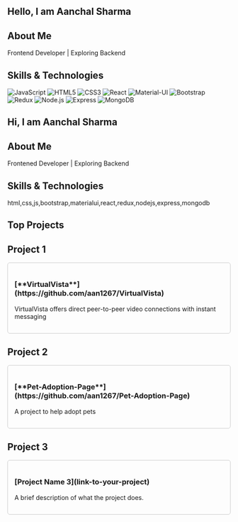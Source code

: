 ## Hello, I am Aanchal Sharma



## About Me

Frontend Developer | Exploring Backend 

## Skills & Technologies
![JavaScript](https://img.shields.io/badge/JavaScript-F7DF1E?style=flat-square&logo=javascript&logoColor=white)
![HTML5](https://img.shields.io/badge/HTML5-E34F26?style=flat-square&logo=html5&logoColor=white)
![CSS3](https://img.shields.io/badge/CSS3-1572B6?style=flat-square&logo=css3&logoColor=white)
![React](https://img.shields.io/badge/React-61DAFB?style=flat-square&logo=react&logoColor=black)
![Material-UI](https://img.shields.io/badge/Material%20UI-007FFF?style=flat-square&logo=mui&logoColor=white)
![Bootstrap](https://img.shields.io/badge/Bootstrap-563D7C?style=flat-square&logo=bootstrap&logoColor=white)
![Redux](https://img.shields.io/badge/Redux-764ABC?style=flat-square&logo=redux&logoColor=white)
![Node.js](https://img.shields.io/badge/Node.js-8CC84B?style=flat-square&logo=node.js&logoColor=white)
![Express](https://img.shields.io/badge/Express-404D59?style=flat-square&logo=express&logoColor=white)
![MongoDB](https://img.shields.io/badge/MongoDB-47A248?style=flat-square&logo=mongodb&logoColor=white)
## Hi, I am Aanchal Sharma



## About Me

Frontened Developer | Exploring Backend

## Skills & Technologies

html,css,js,bootstrap,materialui,react,redux,nodejs,express,mongodb

## Top Projects

## Project 1
<div style="border: 1px solid #ccc; border-radius: 5px; padding: 15px; margin-bottom: 20px;">
  <h3> [**VirtualVista**](https://github.com/aan1267/VirtualVista)</h3>
  <p> VirtualVista offers direct peer-to-peer video connections with instant messaging </p>
</div>

## Project 2
<div style="border: 1px solid #ccc; border-radius: 5px; padding: 15px; margin-bottom: 20px;">
  <h3> [**Pet-Adoption-Page**](https://github.com/aan1267/Pet-Adoption-Page)</h3>
  <p> A project to help adopt pets</p>
</div>

## Project 3
<div style="border: 1px solid #ccc; border-radius: 5px; padding: 15px; margin-bottom: 20px;">
  <h3>[Project Name 3](link-to-your-project)</h3>
  <p>A brief description of what the project does.</p>
</div>



